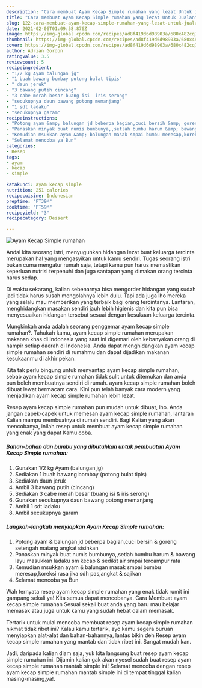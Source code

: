 ```yaml
---
description: "Cara membuat Ayam Kecap Simple rumahan yang lezat Untuk Jualan"
title: "Cara membuat Ayam Kecap Simple rumahan yang lezat Untuk Jualan"
slug: 122-cara-membuat-ayam-kecap-simple-rumahan-yang-lezat-untuk-jualan
date: 2021-02-06T01:09:58.876Z
image: https://img-global.cpcdn.com/recipes/ad8f419d6d98903a/680x482cq70/ayam-kecap-simple-rumahan-foto-resep-utama.jpg
thumbnail: https://img-global.cpcdn.com/recipes/ad8f419d6d98903a/680x482cq70/ayam-kecap-simple-rumahan-foto-resep-utama.jpg
cover: https://img-global.cpcdn.com/recipes/ad8f419d6d98903a/680x482cq70/ayam-kecap-simple-rumahan-foto-resep-utama.jpg
author: Adrian Gordon
ratingvalue: 3.5
reviewcount: 5
recipeingredient:
- "1/2 kg Ayam balungan jg"
- "1 buah bawang bombay potong bulat tipis"
- " daun jeruk"
- "3 bawang putih cincang"
- "3 cabe merah besar buang isi  iris serong"
- "secukupnya daun bawang potong memanjang"
- "1 sdt ladaku"
- "secukupnya garam"
recipeinstructions:
- "Potong ayam &amp; balungan jd beberpa bagian,cuci bersih &amp; goreng setengah matang angkat sisihkan"
- "Panaskan minyak buat numis bumbunya,,setlah bumbu harum &amp; bawang layu masukkan ladaku sm kecap &amp; sedikit air smpai tercampur rata"
- "Kemudian msukkan ayam &amp; balungan masak smpai bumbu meresap,koreksi rasa jika sdh pas,angkat &amp; sajikan"
- "Selamat mencoba ya Bun"
categories:
- Resep
tags:
- ayam
- kecap
- simple

katakunci: ayam kecap simple 
nutrition: 251 calories
recipecuisine: Indonesian
preptime: "PT39M"
cooktime: "PT59M"
recipeyield: "3"
recipecategory: Dessert

---
```



![Ayam Kecap Simple rumahan](https://img-global.cpcdn.com/recipes/ad8f419d6d98903a/680x482cq70/ayam-kecap-simple-rumahan-foto-resep-utama.jpg)

Andai kita seorang istri, menyuguhkan hidangan lezat buat keluarga tercinta merupakan hal yang mengasyikan untuk kamu sendiri. Tugas seorang istri bukan cuma mengatur rumah saja, tetapi kamu pun harus memastikan keperluan nutrisi terpenuhi dan juga santapan yang dimakan orang tercinta harus sedap.

Di waktu  sekarang, kalian sebenarnya bisa mengorder hidangan yang sudah jadi tidak harus susah mengolahnya lebih dulu. Tapi ada juga lho mereka yang selalu mau memberikan yang terbaik bagi orang tercintanya. Lantaran, menghidangkan masakan sendiri jauh lebih higienis dan kita pun bisa menyesuaikan hidangan tersebut sesuai dengan kesukaan keluarga tercinta. 



Mungkinkah anda adalah seorang penggemar ayam kecap simple rumahan?. Tahukah kamu, ayam kecap simple rumahan merupakan makanan khas di Indonesia yang saat ini digemari oleh kebanyakan orang di hampir setiap daerah di Indonesia. Anda dapat menghidangkan ayam kecap simple rumahan sendiri di rumahmu dan dapat dijadikan makanan kesukaanmu di akhir pekan.

Kita tak perlu bingung untuk menyantap ayam kecap simple rumahan, sebab ayam kecap simple rumahan tidak sulit untuk ditemukan dan anda pun boleh membuatnya sendiri di rumah. ayam kecap simple rumahan boleh dibuat lewat bermacam cara. Kini pun telah banyak cara modern yang menjadikan ayam kecap simple rumahan lebih lezat.

Resep ayam kecap simple rumahan pun mudah untuk dibuat, lho. Anda jangan capek-capek untuk memesan ayam kecap simple rumahan, lantaran Kalian mampu membuatnya di rumah sendiri. Bagi Kalian yang akan mencobanya, inilah resep untuk membuat ayam kecap simple rumahan yang enak yang dapat Kamu coba.

<!--inarticleads1-->

##### Bahan-bahan dan bumbu yang dibutuhkan untuk pembuatan Ayam Kecap Simple rumahan:

1. Gunakan 1/2 kg Ayam (balungan jg)
1. Sediakan 1 buah bawang bombay (potong bulat tipis)
1. Sediakan  daun jeruk
1. Ambil 3 bawang putih (cincang)
1. Sediakan 3 cabe merah besar (buang isi &amp; iris serong)
1. Gunakan secukupnya daun bawang potong memanjang
1. Ambil 1 sdt ladaku
1. Ambil secukupnya garam




<!--inarticleads2-->

##### Langkah-langkah menyiapkan Ayam Kecap Simple rumahan:

1. Potong ayam &amp; balungan jd beberpa bagian,cuci bersih &amp; goreng setengah matang angkat sisihkan
1. Panaskan minyak buat numis bumbunya,,setlah bumbu harum &amp; bawang layu masukkan ladaku sm kecap &amp; sedikit air smpai tercampur rata
1. Kemudian msukkan ayam &amp; balungan masak smpai bumbu meresap,koreksi rasa jika sdh pas,angkat &amp; sajikan
1. Selamat mencoba ya Bun




Wah ternyata resep ayam kecap simple rumahan yang enak tidak rumit ini gampang sekali ya! Kita semua dapat mencobanya. Cara Membuat ayam kecap simple rumahan Sesuai sekali buat anda yang baru mau belajar memasak atau juga untuk kamu yang sudah hebat dalam memasak.

Tertarik untuk mulai mencoba membuat resep ayam kecap simple rumahan nikmat tidak ribet ini? Kalau kamu tertarik, ayo kamu segera buruan menyiapkan alat-alat dan bahan-bahannya, lantas bikin deh Resep ayam kecap simple rumahan yang mantab dan tidak ribet ini. Sangat mudah kan. 

Jadi, daripada kalian diam saja, yuk kita langsung buat resep ayam kecap simple rumahan ini. Dijamin kalian gak akan nyesel sudah buat resep ayam kecap simple rumahan mantab simple ini! Selamat mencoba dengan resep ayam kecap simple rumahan mantab simple ini di tempat tinggal kalian masing-masing,ya!.

